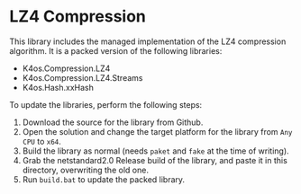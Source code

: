 # LZ4 Compression

This library includes the managed implementation of the LZ4 compression algorithm. It is a packed version of the following libraries:

* K4os.Compression.LZ4
* K4os.Compression.LZ4.Streams
* K4os.Hash.xxHash

To update the libraries, perform the following steps:
1. Download the source for the library from Github.
2. Open the solution and change the target platform for the library from `Any CPU` to `x64`.
3. Build the library as normal (needs `paket` and `fake` at the time of writing).
4. Grab the netstandard2.0 Release build of the library, and paste it in this directory, overwriting the old one.
5. Run `build.bat` to update the packed library.